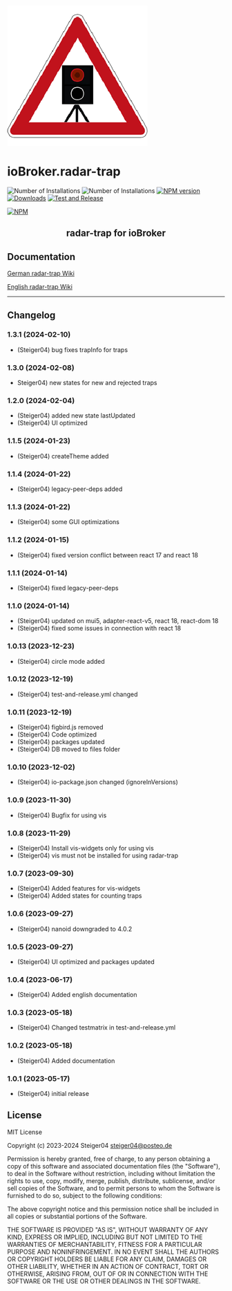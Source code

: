 ![Logo](admin/radar-trap.png)

# ioBroker.radar-trap

![Number of Installations](http://iobroker.live/badges/radar-trap-installed.svg) ![Number of Installations](http://iobroker.live/badges/radar-trap-stable.svg) [![NPM version](http://img.shields.io/npm/v/iobroker.radar-trap.svg)](https://www.npmjs.com/package/iobroker.radar-trap)
[![Downloads](https://img.shields.io/npm/dm/iobroker.radar-trap.svg)](https://www.npmjs.com/package/iobroker.radar-trap) [![Test and Release](https://github.com/Steiger04/ioBroker.radar-trap/actions/workflows/test-and-release.yml/badge.svg)](https://github.com/Steiger04/ioBroker.radar-trap/actions/workflows/test-and-release.yml)

[![NPM](https://nodei.co/npm/iobroker.radar-trap.png?downloads=true)](https://nodei.co/npm/iobroker.radar-trap/)

<h2 align="center">radar-trap for ioBroker</h2>

## Documentation
[German radar-trap Wiki](https://github.com/Steiger04/ioBroker.radar-trap/wiki/radar-trap-Adapter-(deutsch))

[English radar-trap Wiki](https://github.com/Steiger04/ioBroker.radar-trap/wiki/radar-trap-Adapter-(english))

---

## Changelog
<!--
	Placeholder for next versions:
	### __WORK IN PROGRESS__
-->
### 1.3.1 (2024-02-10)
* (Steiger04) bug fixes trapInfo for traps

### 1.3.0 (2024-02-08)
* Steiger04) new states for new and rejected traps

### 1.2.0 (2024-02-04)
* (Steiger04) added new state lastUpdated
* (Steiger04) UI optimized

### 1.1.5 (2024-01-23)
* (Steiger04) createTheme added

### 1.1.4 (2024-01-22)
* (Steiger04) legacy-peer-deps added

### 1.1.3 (2024-01-22)
* (Steiger04) some GUI optimizations

### 1.1.2 (2024-01-15)
* (Steiger04) fixed version conflict between react 17 and react 18

### 1.1.1 (2024-01-14)
* (Steiger04) fixed legacy-peer-deps

### 1.1.0 (2024-01-14)
* (Steiger04) updated on mui5, adapter-react-v5, react 18, react-dom 18
* (Steiger04) fixed some issues in connection with react 18

### 1.0.13 (2023-12-23)
* (Steiger04) circle mode added

### 1.0.12 (2023-12-19)
* (Steiger04) test-and-release.yml changed

### 1.0.11 (2023-12-19)
* (Steiger04) figbird.js removed
* (Steiger04) Code optimized
* (Steiger04) packages updated
* (Steiger04) DB moved to files folder

### 1.0.10 (2023-12-02)
* (Steiger04) io-package.json changed (ignoreInVersions)

### 1.0.9 (2023-11-30)
* (Steiger04) Bugfix for using vis

### 1.0.8 (2023-11-29)
* (Steiger04) Install vis-widgets only for using vis
* (Steiger04) vis must not be installed for using radar-trap

### 1.0.7 (2023-09-30)
* (Steiger04) Added features for vis-widgets
* (Steiger04) Added states for counting traps

### 1.0.6 (2023-09-27)
* (Steiger04) nanoid downgraded to 4.0.2

### 1.0.5 (2023-09-27)
* (Steiger04) UI optimized and packages updated

### 1.0.4 (2023-06-17)
* (Steiger04) Added english documentation

### 1.0.3 (2023-05-18)
* (Steiger04) Changed testmatrix in test-and-release.yml

### 1.0.2 (2023-05-18)
* (Steiger04) Added documentation

### 1.0.1 (2023-05-17)
* (Steiger04) initial release

## License

MIT License

Copyright (c) 2023-2024 Steiger04 <steiger04@posteo.de>

Permission is hereby granted, free of charge, to any person obtaining a copy
of this software and associated documentation files (the "Software"), to deal
in the Software without restriction, including without limitation the rights
to use, copy, modify, merge, publish, distribute, sublicense, and/or sell
copies of the Software, and to permit persons to whom the Software is
furnished to do so, subject to the following conditions:

The above copyright notice and this permission notice shall be included in all
copies or substantial portions of the Software.

THE SOFTWARE IS PROVIDED "AS IS", WITHOUT WARRANTY OF ANY KIND, EXPRESS OR
IMPLIED, INCLUDING BUT NOT LIMITED TO THE WARRANTIES OF MERCHANTABILITY,
FITNESS FOR A PARTICULAR PURPOSE AND NONINFRINGEMENT. IN NO EVENT SHALL THE
AUTHORS OR COPYRIGHT HOLDERS BE LIABLE FOR ANY CLAIM, DAMAGES OR OTHER
LIABILITY, WHETHER IN AN ACTION OF CONTRACT, TORT OR OTHERWISE, ARISING FROM,
OUT OF OR IN CONNECTION WITH THE SOFTWARE OR THE USE OR OTHER DEALINGS IN THE
SOFTWARE.
